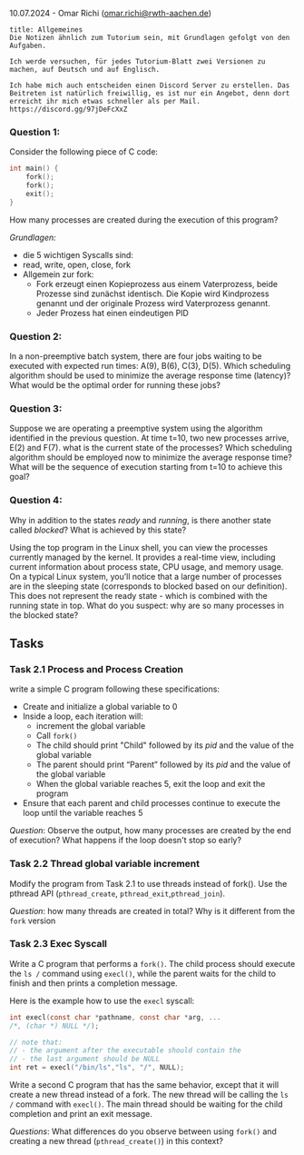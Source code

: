 10.07.2024 - Omar Richi (omar.richi@rwth-aachen.de)

```ad-note
title: Allgemeines
Die Notizen ähnlich zum Tutorium sein, mit Grundlagen gefolgt von den Aufgaben.

Ich werde versuchen, für jedes Tutorium-Blatt zwei Versionen zu machen, auf Deutsch und auf Englisch. 

Ich habe mich auch entscheiden einen Discord Server zu erstellen. Das Beitreten ist natürlich freiwillig, es ist nur ein Angebot, denn dort erreicht ihr mich etwas schneller als per Mail.
https://discord.gg/97jDeFcXxZ
```

### Question 1: 

Consider the following piece of C code:

```c
int main() {
	fork();
	fork();
	exit();
}
```

How many processes are created during the execution of this program?

*Grundlagen:* 
- die 5 wichtigen Syscalls sind: 
- read, write, open, close, fork
- Allgemein zur fork:
	- Fork erzeugt einen Kopieprozess aus einem Vaterprozess, beide Prozesse sind zunächst identisch. Die Kopie wird Kindprozess genannt und der originale Prozess wird Vaterprozess genannt.
	- Jeder Prozess hat einen eindeutigen PID


### Question 2:

In a non-preemptive batch system, there are four jobs waiting to be executed with expected run times: A(9), B(6), C(3), D(5). Which scheduling algorithm should be used to minimize the average response time (latency)? What would be the optimal order for running these jobs?

### Question 3:

Suppose we are operating a preemptive system using the algorithm identified in the previous question. At time t=10, two new processes arrive, E(2) and F(7). what is the current state of the processes? Which scheduling algorithm should be employed now to minimize the average response time? What will be the sequence of execution  starting from t=10 to achieve this goal?


### Question 4:

Why in addition to the states $ready$ and $running$, is there another state called $blocked$? What is achieved by this state?

Using the top program in the Linux shell, you can view the processes currently managed by the kernel. It provides a real-time view, including current information about process state, CPU usage, and memory usage. On a typical Linux system, you’ll notice that a large number of processes are in the sleeping state (corresponds to blocked based on our definition). This does not represent the ready state - which is combined with the running state in top. What do you suspect: why are so many processes in the blocked state?

## Tasks

### Task 2.1 Process and Process Creation

write a simple C program following these specifications:

- Create and initialize a global variable to 0
- Inside a loop, each iteration will:
	- increment the global variable
	- Call ```fork()```
	- The child should print "Child" followed by its $pid$ and the value of the global variable 
	- The parent should print “Parent” followed by its $pid$ and the value of the global variable
	- When the global variable reaches 5, exit the loop and exit the program
- Ensure that each parent and child processes continue to execute the loop until the variable reaches 5

*Question*: Observe the output, how many processes are created by the end of execution? What happens if the loop doesn't stop so early?

### Task 2.2 Thread global variable increment

Modify the program from Task 2.1 to use threads instead of fork(). Use the pthread API (```pthread_create```, ```pthread_exit```,```pthread_join```).

*Question*: how many threads are created in total? Why is it different from the ```fork``` version

### Task 2.3 Exec Syscall

Write a C program that performs a ```fork()```. The child process should execute the ```ls /``` command using ```execl()```, while the parent waits for the child to finish and then prints a completion message.

Here is the example how to use the ```execl``` syscall:

```c
int execl(const char *pathname, const char *arg, ...
/*, (char *) NULL */);
```

```c
// note that:
// - the argument after the executable should contain the 
// - the last argument should be NULL
int ret = execl("/bin/ls","ls", "/", NULL);
```

Write a second C program that has the same behavior, except that it will create a new thread instead of a fork. The new thread will be calling the ```ls /``` command with ```execl()```. The main thread should be waiting for the child completion and print an exit message.

*Questions*: What differences do you observe between using ```fork()``` and creating a new thread (```pthread_create()```) in this context?

